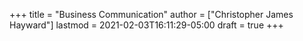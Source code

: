 +++
title = "Business Communication"
author = ["Christopher James Hayward"]
lastmod = 2021-02-03T16:11:29-05:00
draft = true
+++
